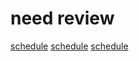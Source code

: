 # need review

[schedule](https://studygolang.com/articles/14264)
[schedule](https://studygolang.com/articles/15316)
[schedule](https://studygolang.com/articles/17014)

